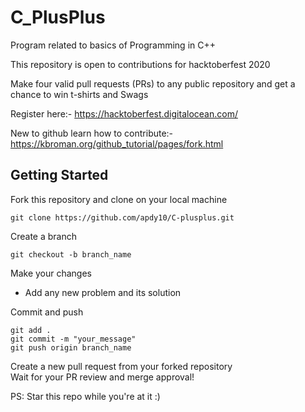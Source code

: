 # C_PlusPlus



Program related to basics of Programming in C++ 

This repository is open to contributions for hacktoberfest 2020

Make four valid pull requests (PRs) to any public repository and get a chance to win t-shirts and Swags

Register here:- https://hacktoberfest.digitalocean.com/

New to github learn how to contribute:- https://kbroman.org/github_tutorial/pages/fork.html
</br>
## Getting Started

Fork this repository and clone on your local machine
```
git clone https://github.com/apdy10/C-plusplus.git
```

Create a branch  
```
git checkout -b branch_name
```

Make your changes
* Add any new problem and its solution


Commit and push
```
git add .
git commit -m "your_message"
git push origin branch_name
```

Create a new pull request from your forked repository  
Wait for your PR review and merge approval!


PS: Star this repo while you're at it :)








